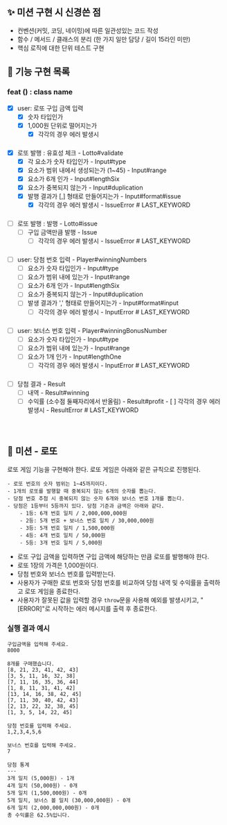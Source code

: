 ## ✨ 미션 구현 시 신경쓴 점

- 컨벤션(커밋, 코딩, 네이밍)에 따른 일관성있는 코드 작성
- 함수 / 메서드 / 클래스의 분리 (한 가지 일만 담당 / 길이 15라인 미만)
- 핵심 로직에 대한 단위 테스트 구현
  <br/>

## 🎰 기능 구현 목록

### feat () : class name

- [x] user: 로또 구입 금액 입력 
  - [x] 숫자 타입인가 
  - [x] 1,000원 단위로 떨어지는가 
    - [x] 각각의 경우 에러 발생시

###

- [x] 로또 발행 : 유효성 체크 - Lotto#validate
  - [x] 각 요소가 숫자 타입인가 - Input#type
  - [x] 요소가 범위 내에서 생성되는가 (1~45) - Input#range 
  - [x] 요소가 6개 인가 - Input#lengthSix
  - [x] 요소가 중복되지 않는가 - Input#duplication
  - [x] 발행 결과가 [,] 형태로 만들어지는가 - Input#format#issue
    - [x] 각각의 경우 에러 발생시 - IssueError # LAST_KEYWORD

###

- [ ] 로또 발행 : 발행 - Lotto#issue
  - [ ] 구입 금액만큼 발행 - Issue
    - [ ] 각각의 경우 에러 발생시 - IssueError # LAST_KEYWORD

###

- [ ] user: 당첨 번호 입력 - Player#winningNumbers
  - [ ] 요소가 숫자 타입인가 - Input#type 
  - [ ] 요소가 범위 내에 있는가 - Input#range 
  - [ ] 요소가 6개 인가 - Input#lengthSix 
  - [ ] 요소가 중복되지 않는가 - Input#duplication 
  - [ ] 발생 결과가 ',' 형태로 만들어지는가 - Input#format#input
    - [ ] 각각의 경우 에러 발생시 - InputError # LAST_KEYWORD

###

- [ ] user: 보너스 번호 입력 - Player#winningBonusNumber
  - [ ] 요소가 숫자 타입인가 - Input#type
  - [ ] 요소가 범위 내에 있는가 - Input#range 
  - [ ] 요소가 1개 인가 - Input#lengthOne 
    - [ ] 각각의 경우 에러 발생시 - InputError # LAST_KEYWORD

###

- [ ] 당첨 결과 - Result
  - [ ] 내역 - Result#winning
  - [ ] 수익률 (소수점 둘째자리에서 반올림) - Result#profit - [ ] 각각의 경우 에러 발생시 - ResultError # LAST_KEYWORD

###

<br/>

## 🚀 미션 - 로또

로또 게임 기능을 구현해야 한다. 로또 게임은 아래와 같은 규칙으로 진행된다.

```
- 로또 번호의 숫자 범위는 1~45까지이다.
- 1개의 로또를 발행할 때 중복되지 않는 6개의 숫자를 뽑는다.
- 당첨 번호 추첨 시 중복되지 않는 숫자 6개와 보너스 번호 1개를 뽑는다.
- 당첨은 1등부터 5등까지 있다. 당첨 기준과 금액은 아래와 같다.
    - 1등: 6개 번호 일치 / 2,000,000,000원
    - 2등: 5개 번호 + 보너스 번호 일치 / 30,000,000원
    - 3등: 5개 번호 일치 / 1,500,000원
    - 4등: 4개 번호 일치 / 50,000원
    - 5등: 3개 번호 일치 / 5,000원
```

- 로또 구입 금액을 입력하면 구입 금액에 해당하는 만큼 로또를 발행해야 한다.
- 로또 1장의 가격은 1,000원이다.
- 당첨 번호와 보너스 번호를 입력받는다.
- 사용자가 구매한 로또 번호와 당첨 번호를 비교하여 당첨 내역 및 수익률을 출력하고 로또 게임을 종료한다.
- 사용자가 잘못된 값을 입력할 경우 `throw`문을 사용해 예외를 발생시키고, "[ERROR]"로 시작하는 에러 메시지를 출력 후 종료한다.
  <br/>

### 실행 결과 예시

```
구입금액을 입력해 주세요.
8000

8개를 구매했습니다.
[8, 21, 23, 41, 42, 43]
[3, 5, 11, 16, 32, 38]
[7, 11, 16, 35, 36, 44]
[1, 8, 11, 31, 41, 42]
[13, 14, 16, 38, 42, 45]
[7, 11, 30, 40, 42, 43]
[2, 13, 22, 32, 38, 45]
[1, 3, 5, 14, 22, 45]

당첨 번호를 입력해 주세요.
1,2,3,4,5,6

보너스 번호를 입력해 주세요.
7

당첨 통계
---
3개 일치 (5,000원) - 1개
4개 일치 (50,000원) - 0개
5개 일치 (1,500,000원) - 0개
5개 일치, 보너스 볼 일치 (30,000,000원) - 0개
6개 일치 (2,000,000,000원) - 0개
총 수익률은 62.5%입니다.
```

